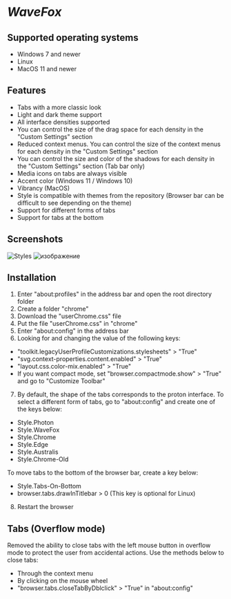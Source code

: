 # *WaveFox*

## Supported operating systems
* Windows 7 and newer
* Linux 
* MacOS 11 and newer

## Features
* Tabs with a more classic look
* Light and dark theme support 
* All interface densities supported
* You can control the size of the drag space for each density in the "Custom Settings" section
* Reduced context menus. You can control the size of the context menus for each density in the "Custom Settings" section
* You can control the size and color of the shadows for each density in the "Custom Settings" section (Tab bar only)
* Media icons on tabs are always visible
* Accent color (Windows 11 / Windows 10) 
* Vibrancy (MacOS)
* Style is compatible with themes from the repository (Browser bar can be difficult to see depending on the theme)
* Support for different forms of tabs
* Support for tabs at the bottom 

## Screenshots
![Styles](https://user-images.githubusercontent.com/85301851/139716492-b4ac94d2-8dc8-41ff-acc8-53631cd3befd.png)
![изображение](https://user-images.githubusercontent.com/85301851/140235546-78f58809-33f5-44f6-9d1d-4467c30da597.png)

## Installation
1) Enter "about:profiles" in the address bar and open the root directory folder
2) Create a folder "chrome"
3) Download the "userChrome.css" file
4) Put the file "userChrome.css" in "chrome"
5) Enter "about:config" in the address bar
6) Looking for and changing the value of the following keys:
* "toolkit.legacyUserProfileCustomizations.stylesheets" > "True"
* "svg.context-properties.content.enabled" > "True"
* "layout.css.color-mix.enabled" > "True"
* If you want compact mode, set "browser.compactmode.show" > "True" and go to "Customize Toolbar"
7) By default, the shape of the tabs corresponds to the proton interface. To select a different form of tabs, go to "about:config" and create one of the keys below:
* Style.Photon
* Style.WaveFox
* Style.Chrome
* Style.Edge
* Style.Australis
* Style.Chrome-Old

To move tabs to the bottom of the browser bar, create a key below: 
* Style.Tabs-On-Bottom
* browser.tabs.drawInTitlebar > 0 (This key is optional for Linux)

8) Restart the browser

## Tabs (Overflow mode)
Removed the ability to close tabs with the left mouse button in overflow mode to protect the user from accidental actions. Use the methods below to close tabs:
* Through the context menu
* By clicking on the mouse wheel
* "browser.tabs.closeTabByDblclick" > "True" in "about:config"
